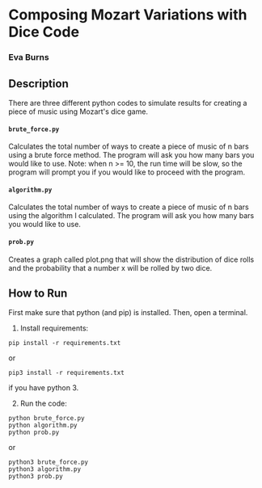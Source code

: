 # Composing Mozart Variations with Dice Code
### Eva Burns

## Description
There are three different python codes to simulate results for creating a piece of music using Mozart's dice game.

#### `brute_force.py` 

Calculates the total number of ways to create a piece of music of n bars using a brute force method.  The program will ask you how many bars you would like to use.  Note: when n >= 10, the run time will be slow, so the program will prompt you if you would like to proceed with the program.

#### `algorithm.py` 

Calculates the total number of ways to create a piece of music of n bars using the algorithm I calculated.  The program will ask you how many bars you would like to use.

#### `prob.py`
Creates a graph called plot.png that will show the distribution of dice rolls and the probability that a number x will be rolled by two dice.

## How to Run
First make sure that python (and pip) is installed.  Then, open a terminal.
1. Install requirements: 
``` console
pip install -r requirements.txt
```
or 
``` console
pip3 install -r requirements.txt
```
if you have python 3.

2. Run the code:
``` console
python brute_force.py
python algorithm.py
python prob.py
```
or
``` console
python3 brute_force.py
python3 algorithm.py
python3 prob.py
```